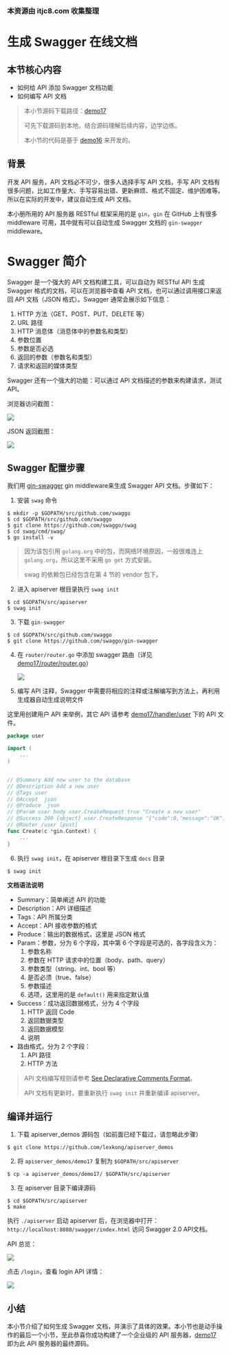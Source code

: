 ### 本资源由 itjc8.com 收集整理
# 生成 Swagger 在线文档

## 本节核心内容

+ 如何给 API 添加 Swagger 文档功能
+ 如何编写 API 文档

> 本小节源码下载路径：[demo17](https://github.com/lexkong/apiserver_demos/tree/master/demo17)
>
> 可先下载源码到本地，结合源码理解后续内容，边学边练。
>
> 本小节的代码是基于 [demo16](https://github.com/lexkong/apiserver_demos/tree/master/demo16) 来开发的。

## 背景

开发 API 服务，API 文档必不可少，很多人选择手写 API 文档，手写 API 文档有很多问题，比如工作量大、手写容易出错、更新麻烦、格式不固定、维护困难等。所以在实际的开发中，建议自动生成 API 文档。

本小册所用的 API 服务器 RESTful 框架采用的是 `gin`，`gin` 在 GitHub 上有很多 middleware 可用，其中就有可以自动生成 Swagger 文档的 `gin-swagger` middleware。

# Swagger 简介

Swagger 是一个强大的 API 文档构建工具，可以自动为 RESTful API 生成 Swagger 格式的文档，可以在浏览器中查看 API 文档，也可以通过调用接口来返回 API 文档（JSON 格式）。Swagger 通常会展示如下信息：
1. HTTP 方法（GET、POST、PUT、DELETE 等）
2. URL 路径
3. HTTP 消息体（消息体中的参数名和类型）
4. 参数位置
5. 参数是否必选
6. 返回的参数（参数名和类型）
7. 请求和返回的媒体类型

Swagger 还有一个强大的功能：可以通过 API 文档描述的参数来构建请求，测试 API。

浏览器访问截图：

![](https://user-gold-cdn.xitu.io/2018/6/18/1640ef86266cb60a?w=2525&h=813&f=jpeg&s=71333)

JSON 返回截图：

![](https://user-gold-cdn.xitu.io/2018/6/18/1640ef885d3efee4?w=2059&h=942&f=jpeg&s=98919)

## Swagger 配置步骤

我们用 [gin-swagger](https://github.com/swaggo/gin-swagger) gin middleware来生成 Swagger API 文档。步骤如下：

1. 安装 `swag` 命令

```
$ mkdir -p $GOPATH/src/github.com/swaggo
$ cd $GOPATH/src/github.com/swaggo
$ git clone https://github.com/swaggo/swag
$ cd swag/cmd/swag/
$ go install -v
```

> 因为该包引用 `golang.org` 中的包，而网络环境原因，一般很难连上 `golang.org`，所以这里不采用 `go get` 方式安装。
>
> swag 的依赖包已经包含在第 4 节的 vendor 包下。

2. 进入 apiserver 根目录执行 `swag init`

```
$ cd $GOPATH/src/apiserver
$ swag init
```

3. 下载 `gin-swagger`

```
$ cd $GOPATH/src/github.com/swaggo
$ git clone https://github.com/swaggo/gin-swagger
```

4. 在 `router/router.go` 中添加 swagger 路由（详见 [demo17/router/router.go](https://github.com/lexkong/apiserver_demos/blob/master/demo17/router/router.go)）


    ![](https://user-gold-cdn.xitu.io/2018/6/18/1640f3fac8635ff0?w=2164&h=1259&f=jpeg&s=196291)

5. 编写 API 注释，Swagger 中需要将相应的注释或注解编写到方法上，再利用生成器自动生成说明文件

这里用创建用户 API 来举例，其它 API 请参考 [demo17/handler/user](https://github.com/lexkong/apiserver_demos/tree/master/demo17/handler/user) 下的 API 文件。

```go
package user

import (
    ...
)


// @Summary Add new user to the database
// @Description Add a new user
// @Tags user
// @Accept  json
// @Produce  json
// @Param user body user.CreateRequest true "Create a new user"
// @Success 200 {object} user.CreateResponse "{"code":0,"message":"OK","data":{"username":"kong"}}"
// @Router /user [post]
func Create(c *gin.Context) {
    ...
}

```

6. 执行 `swag init`，在 apiserver 根目录下生成 `docs` 目录

```
$ swag init
```

**文档语法说明**

+ Summary：简单阐述 API 的功能
+ Description：API 详细描述
+ Tags：API 所属分类
+ Accept：API 接收参数的格式
+ Produce：输出的数据格式，这里是 JSON 格式
+ Param：参数，分为 6 个字段，其中第 6 个字段是可选的，各字段含义为：
  1. 参数名称
  2. 参数在 HTTP 请求中的位置（body、path、query） 
  3. 参数类型（string、int、bool 等） 
  4. 是否必须（true、false）
  5. 参数描述
  6. 选项，这里用的是 `default()` 用来指定默认值
+ Success：成功返回数据格式，分为 4 个字段
  1. HTTP 返回 Code
  2. 返回数据类型
  3. 返回数据模型
  4. 说明
+ 路由格式，分为 2 个字段： 
  1. API 路径
  2. HTTP 方法
  
> API 文档编写规则请参考 [See Declarative Comments Format](https://swaggo.github.io/swaggo.io/declarative_comments_format/)。
>
> API 文档有更新时，要重新执行 `swag init` 并重新编译 apiserver。


## 编译并运行

1. 下载 apiserver_demos 源码包（如前面已经下载过，请忽略此步骤）

```
$ git clone https://github.com/lexkong/apiserver_demos
```

2. 将 `apiserver_demos/demo17` 复制为 `$GOPATH/src/apiserver`

```
$ cp -a apiserver_demos/demo17/ $GOPATH/src/apiserver
```

3. 在 apiserver 目录下编译源码

```
$ cd $GOPATH/src/apiserver
$ make
```

执行 `./apiserver` 启动 apiserver 后，在浏览器中打开： `http://localhost:8080/swagger/index.html` 访问 Swagger 2.0 API文档。

API 总览：

![](https://user-gold-cdn.xitu.io/2018/6/18/1640f0143a77544d?w=2514&h=1169&f=jpeg&s=121870)

点击 `/login`，查看 login API 详情：

![](https://user-gold-cdn.xitu.io/2018/6/6/163d0b2e58caaf13?w=1809&h=929&f=png&s=55566)

## 小结

本小节介绍了如何生成 Swagger 文档，并演示了具体的效果。本小节也是动手操作的最后一个小节，至此恭喜你成功构建了一个企业级的 API 服务器，[demo17](https://github.com/lexkong/apiserver_demos/tree/master/demo17) 即为此 API 服务器的最终源码。